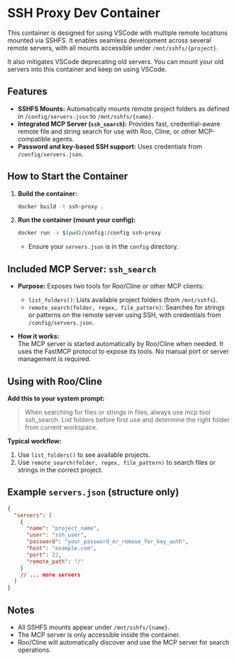 # SSH Proxy Dev Container

This container is designed for using VSCode with multiple remote locations mounted via SSHFS. It enables seamless development across several remote servers, with all mounts accessible under `/mnt/sshfs/{project}`.

It also mitigates VSCode deprecating old servers. You can mount your old servers into this container and keep on using VSCode.

## Features

- **SSHFS Mounts:** Automatically mounts remote project folders as defined in `/config/servers.json` to `/mnt/sshfs/{name}`.
- **Integrated MCP Server (`ssh_search`):** Provides fast, credential-aware remote file and string search for use with Roo, Cline, or other MCP-compatible agents.
- **Password and key-based SSH support:** Uses credentials from `/config/servers.json`.

## How to Start the Container

1. **Build the container:**
   ```bash
   docker build -t ssh-proxy .
   ```

2. **Run the container (mount your config):**
   ```bash
   docker run -v $(pwd)/config:/config ssh-proxy
   ```

   - Ensure your `servers.json` is in the `config` directory.

## Included MCP Server: `ssh_search`

- **Purpose:** Exposes two tools for Roo/Cline or other MCP clients:
  - `list_folders()`: Lists available project folders (from `/mnt/sshfs`).
  - `remote_search(folder, regex, file_pattern)`: Searches for strings or patterns on the remote server using SSH, with credentials from `/config/servers.json`.

- **How it works:**  
  The MCP server is started automatically by Roo/Cline when needed. It uses the FastMCP protocol to expose its tools. No manual port or server management is required.

## Using with Roo/Cline

**Add this to your system prompt:**

> When searching for files or strings in files, always use mcp tool ssh_search. List folders before first use and determine the right folder from current workspace.

**Typical workflow:**
1. Use `list_folders()` to see available projects.
2. Use `remote_search(folder, regex, file_pattern)` to search files or strings in the correct project.

## Example `servers.json` (structure only)

```json
{
  "servers": [
    {
      "name": "project_name",
      "user": "ssh_user",
      "password": "your_password_or_remove_for_key_auth",
      "host": "example.com",
      "port": 22,
      "remote_path": "/"
    }
    // ... more servers
  ]
}
```

## Notes

- All SSHFS mounts appear under `/mnt/sshfs/{name}`.
- The MCP server is only accessible inside the container.
- Roo/Cline will automatically discover and use the MCP server for search operations.